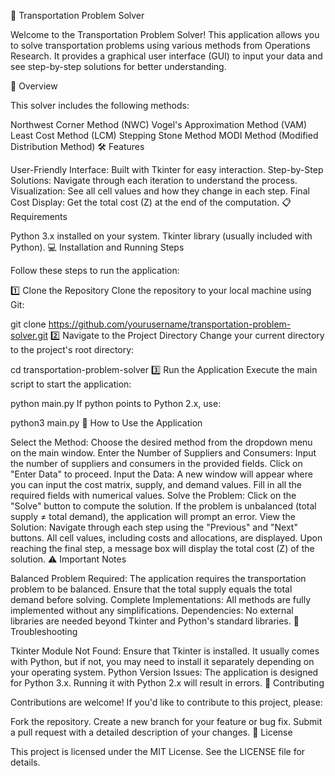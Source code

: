 🚚 Transportation Problem Solver

Welcome to the Transportation Problem Solver! This application allows you to solve transportation problems using various methods from Operations Research. It provides a graphical user interface (GUI) to input your data and see step-by-step solutions for better understanding.

📖 Overview

This solver includes the following methods:

Northwest Corner Method (NWC)
Vogel's Approximation Method (VAM)
Least Cost Method (LCM)
Stepping Stone Method
MODI Method (Modified Distribution Method)
🛠 Features

User-Friendly Interface: Built with Tkinter for easy interaction.
Step-by-Step Solutions: Navigate through each iteration to understand the process.
Visualization: See all cell values and how they change in each step.
Final Cost Display: Get the total cost (Z) at the end of the computation.
📋 Requirements

Python 3.x installed on your system.
Tkinter library (usually included with Python).
💻 Installation and Running Steps

Follow these steps to run the application:

1️⃣ Clone the Repository
Clone the repository to your local machine using Git:

git clone https://github.com/yourusername/transportation-problem-solver.git
2️⃣ Navigate to the Project Directory
Change your current directory to the project's root directory:

cd transportation-problem-solver
3️⃣ Run the Application
Execute the main script to start the application:

python main.py
If python points to Python 2.x, use:

python3 main.py
📝 How to Use the Application

Select the Method:
Choose the desired method from the dropdown menu on the main window.
Enter the Number of Suppliers and Consumers:
Input the number of suppliers and consumers in the provided fields.
Click on "Enter Data" to proceed.
Input the Data:
A new window will appear where you can input the cost matrix, supply, and demand values.
Fill in all the required fields with numerical values.
Solve the Problem:
Click on the "Solve" button to compute the solution.
If the problem is unbalanced (total supply ≠ total demand), the application will prompt an error.
View the Solution:
Navigate through each step using the "Previous" and "Next" buttons.
All cell values, including costs and allocations, are displayed.
Upon reaching the final step, a message box will display the total cost (Z) of the solution.
⚠️ Important Notes

Balanced Problem Required: The application requires the transportation problem to be balanced. Ensure that the total supply equals the total demand before solving.
Complete Implementations: All methods are fully implemented without any simplifications.
Dependencies: No external libraries are needed beyond Tkinter and Python's standard libraries.
🐞 Troubleshooting

Tkinter Module Not Found:
Ensure that Tkinter is installed. It usually comes with Python, but if not, you may need to install it separately depending on your operating system.
Python Version Issues:
The application is designed for Python 3.x. Running it with Python 2.x will result in errors.
🤝 Contributing

Contributions are welcome! If you'd like to contribute to this project, please:

Fork the repository.
Create a new branch for your feature or bug fix.
Submit a pull request with a detailed description of your changes.
📄 License

This project is licensed under the MIT License. See the LICENSE file for details.